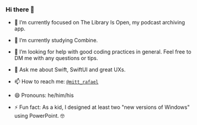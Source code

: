 ### Hi there 👋

- 🔭 I’m currently focused on The Library Is Open, my podcast archiving app.

- 🌱 I’m currently studying Combine.

- 🤔 I’m looking for help with good coding practices in general. Feel free to DM me with any questions or tips.

- 💬 Ask me about Swift, SwiftUI and great UXs.

- 📫 How to reach me: <a href="http://twitter.com/mitt_rafael" target="_blank">`@mitt_rafael`</a>

- 😄 Pronouns: he/him/his

- ⚡ Fun fact: As a kid, I designed at least two "new versions of Windows" using PowerPoint. 🤓
